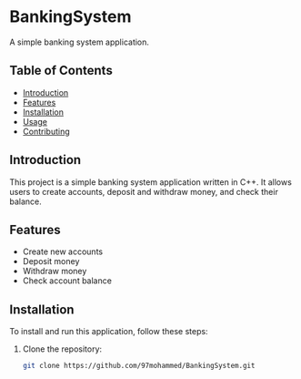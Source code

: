 # BankingSystem

A simple banking system application.

## Table of Contents
- [Introduction](#introduction)
- [Features](#features)
- [Installation](#installation)
- [Usage](#usage)
- [Contributing](#contributing)

## Introduction
This project is a simple banking system application written in C++. It allows users to create accounts, deposit and withdraw money, and check their balance.

## Features
- Create new accounts
- Deposit money
- Withdraw money
- Check account balance

## Installation
To install and run this application, follow these steps:

1. Clone the repository:
   ```sh
   git clone https://github.com/97mohammed/BankingSystem.git
